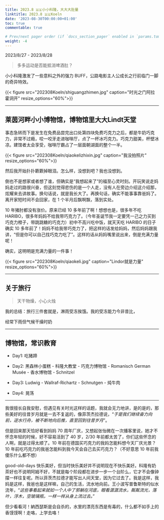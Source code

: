 ```yaml
---
title: 2023.8 🇩🇪小小科隆，大大大肚量
linktitle: 2023.8 🇩🇪Koeln
date: '2023-08-30T00:00:00+01:00'
toc: true
commentable: true

# Prev/next pager order (if `docs_section_pager` enabled in `params.toml`)
weight: -4
---
```


2023/8/27 - 2023/8/28

>  多多运动是否能抵消啤酒肚？

小小科隆激发了一些意料之外的强力 BUFF，公路电影主人公成长之行前临门一脚的奇异特效。

{{< figure src="202308Koeln/shiguangzhimen.jpg" caption="时光之门阿拉霍洞开" resize_options="60%">}}

---

## 莱茵河畔小小博物馆，博物馆里大大Lindt天堂

事态急转而下是发生在免费品尝完出口处第四块免费巧克力之后，都是牛奶巧克力，非常不过瘾，咬一咬牙走进咖啡厅，点了一杯冰巧克力。巧克力甜美，杯壁冰凉。建馆者太会享受，咖啡厅霸占了一层面朝湖面的整个一半。

{{< figure src="202308Koeln/qiaokelizhixin.jpg" caption="我没拍照片" resize_options="60%">}}

然后我开始扑扑簌簌掉眼泪。怎么样，没想到吧？我也没想到。

倒也不是想家或者想了谁，但确实是“我想起来了”的福至心灵时刻。开玩笑说走妈妈走过的路很兴奋，但这刻觉得悲伤的是一个人走，没有人在旁边介绍这介绍那，炫耀来去讲故事。换句话说，就是我长大了。再换句话，确实不能事事靠爸妈了。离开家短时间不会回家，在 1 个半月后飘啊飘，落到实处。

10 年猪肘都没有涨价。原来已经 10 多年前了啊！想想也是，很多年不吃 HARIBO，很多年妈妈不给我带巧克力了。（今年圣诞节我一定要凭一己之力买到巧克力橙子，带跳跳糖的巧克力）初中不高兴吃中饭，就天天吃 HARIBO 的日子确实 10 多年前了！妈妈不给我带巧克力了，把这样的话发给妈妈，然后妈妈跟我讲，“但是你可以自己找巧克力吃了”。这样的话从妈妈嘴里说出来，倒是充满力量呢！

确实，这明明是充满力量的一件事！

{{< figure src="202308Koeln/qiaokeli.jpg" caption="Lindor就是力量" resize_options="60%">}}

---

## 关于旅行

> 天干物燥，小心火烛

我的总结：旅行三件套就是，淋雨受冻挨饿。我的受冻能力今非昔比，

经常下雨但气候干燥时奶

---

## 博物馆，常识教育



* Day1: 吃猪蹄

* Day2: 黑森林小蛋糕 - 科隆大教堂 - 巧克力博物馆 - Romanisch German Musée - 香水博物馆 - Schnitzel
* Day3: Ludwig - Wallraf-Richartz - Schnutgen - 炖牛肉
* Day4: 晃荡

---

我很擅长自我安慰，但遇见有关时光这样的话题，我就会无力地讲，是的是的，那些美好的往昔岁月就是一去不复返的，像菲茨杰拉德说，“*于是我们继续奋力向前，逆水行舟，被不断地向后推，直至回到往昔岁月*”。

但是回来那天恰好看到妈妈 70 周年厂庆，又想起张怡微在一次播客里说，她才不怀念年轻的时候，好不容易活到了 40 岁，2/30 年前都太苦了，你们这些怀念的人啊，就是过得太顺了。10 年前在德国买巧克力的我妈怎能料想今天厂庆光景？10 年前吃巧克力的我爸怎能料到我今天会自己去买巧克力？（不好意思 10 年前我傻乐什么都不想）

good-old-days 快乐美好，但当时快乐美好并不说明现在不快乐美好。科隆有奶茶好也不说明阿姆不好，不就是每个阶段都在进步一步一个台阶么，它才不会像钟摆一样往复呢。所以菲茨杰拉德才能写出人间天堂，因为它过去了。我是这样，我妈是这样，我爸也是这样嘛，自己的生活，流水地向前。王小波写普鲁斯特的似水流年，“*这些事看起来就如一个人中了邪躺在河底，眼看潺潺流水，粼粼流光，落叶，浮木，空玻璃瓶，一样一样从身上流过去。*” 

但少看看河！納西瑟斯是会自杀的，水里的漂亮东西是有毒的，什么都不如手上的香馍馍啊！走咯，上学去咯！
